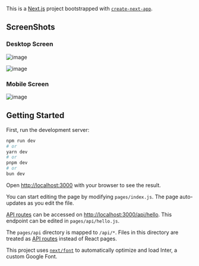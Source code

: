 This is a [Next.js](https://nextjs.org/) project bootstrapped with [`create-next-app`](https://github.com/vercel/next.js/tree/canary/packages/create-next-app).

## ScreenShots

### Desktop Screen 

![image](https://github.com/dishant-08/i-meet/assets/60565337/71c60b65-6e51-4956-8403-0be4861659e1)

![image](https://github.com/dishant-08/i-meet/assets/60565337/49b19f7d-5e1f-4337-bc2f-c369106a96ee)


### Mobile Screen 

![image](https://github.com/dishant-08/i-meet/assets/60565337/a169dbd4-9587-406a-a3a3-384992db18e3)



## Getting Started

First, run the development server:

```bash
npm run dev
# or
yarn dev
# or
pnpm dev
# or
bun dev
```

Open [http://localhost:3000](http://localhost:3000) with your browser to see the result.

You can start editing the page by modifying `pages/index.js`. The page auto-updates as you edit the file.

[API routes](https://nextjs.org/docs/api-routes/introduction) can be accessed on [http://localhost:3000/api/hello](http://localhost:3000/api/hello). This endpoint can be edited in `pages/api/hello.js`.

The `pages/api` directory is mapped to `/api/*`. Files in this directory are treated as [API routes](https://nextjs.org/docs/api-routes/introduction) instead of React pages.

This project uses [`next/font`](https://nextjs.org/docs/basic-features/font-optimization) to automatically optimize and load Inter, a custom Google Font.

